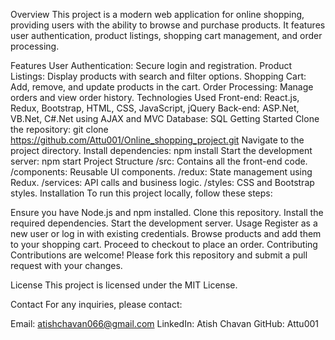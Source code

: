 Overview
This project is a modern web application for online shopping, providing users with the ability to browse and purchase products. It features user authentication, product listings, shopping cart management, and order processing.

Features
User Authentication: Secure login and registration.
Product Listings: Display products with search and filter options.
Shopping Cart: Add, remove, and update products in the cart.
Order Processing: Manage orders and view order history.
Technologies Used
Front-end: React.js, Redux, Bootstrap, HTML, CSS, JavaScript, jQuery
Back-end: ASP.Net, VB.Net, C#.Net using AJAX and MVC
Database: SQL
Getting Started
Clone the repository: git clone https://github.com/Attu001/Online_shopping_project.git
Navigate to the project directory.
Install dependencies: npm install
Start the development server: npm start
Project Structure
/src: Contains all the front-end code.
/components: Reusable UI components.
/redux: State management using Redux.
/services: API calls and business logic.
/styles: CSS and Bootstrap styles.
Installation
To run this project locally, follow these steps:

Ensure you have Node.js and npm installed.
Clone this repository.
Install the required dependencies.
Start the development server.
Usage
Register as a new user or log in with existing credentials.
Browse products and add them to your shopping cart.
Proceed to checkout to place an order.
Contributing
Contributions are welcome! Please fork this repository and submit a pull request with your changes.

License
This project is licensed under the MIT License.

Contact
For any inquiries, please contact:

Email: atishchavan066@gmail.com
LinkedIn: Atish Chavan
GitHub: Attu001
